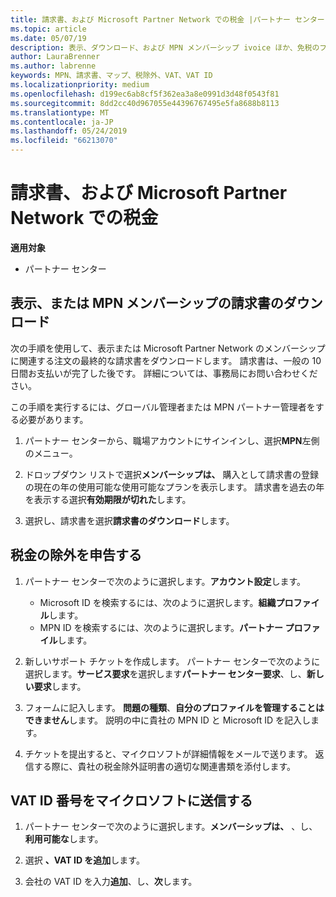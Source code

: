 ```yaml
---
title: 請求書、および Microsoft Partner Network での税金 |パートナー センター
ms.topic: article
ms.date: 05/07/19
description: 表示、ダウンロード、および MPN メンバーシップ ivoice ほか、免税のファイルを印刷および、VAT ID 番号を Microsoft に送信する方法について説明します。
author: LauraBrenner
ms.author: labrenne
keywords: MPN、請求書、マップ、税除外、VAT、VAT ID
ms.localizationpriority: medium
ms.openlocfilehash: d199ec6ab8cf5f362ea3a8e0991d3d48f0543f81
ms.sourcegitcommit: 8dd2cc40d967055e44396767495e5fa8688b8113
ms.translationtype: MT
ms.contentlocale: ja-JP
ms.lasthandoff: 05/24/2019
ms.locfileid: "66213070"
---
```

# <a name="invoices-and-taxes-in-the-microsoft-partner-network"></a>請求書、および Microsoft Partner Network での税金

**適用対象**

-  パートナー センター

## <a name="view-or-download-your-mpn-membership-invoice"></a>表示、または MPN メンバーシップの請求書のダウンロード

次の手順を使用して、表示または Microsoft Partner Network のメンバーシップに関連する注文の最終的な請求書をダウンロードします。 請求書は、一般の 10 日間お支払いが完了した後です。 詳細については、事務局にお問い合わせください。  

この手順を実行するには、グローバル管理者または MPN パートナー管理者をする必要があります。 

1.  パートナー センターから、職場アカウントにサインインし、選択**MPN**左側のメニュー。

4.  ドロップダウン リストで選択**メンバーシップは、** 購入として請求書の登録の現在の年の使用可能な使用可能なプランを表示します。 請求書を過去の年を表示する選択**有効期限が切れた**します。

6.  選択し、請求書を選択**請求書のダウンロード**します。 

## <a name="file-a-tax-exemption"></a>税金の除外を申告する

1.  パートナー センターで次のように選択します。**アカウント設定**します。
    -   Microsoft ID を検索するには、次のように選択します。**組織プロファイル**します。
    -   MPN ID を検索するには、次のように選択します。**パートナー プロファイル**します。

2.  新しいサポート チケットを作成します。 パートナー センターで次のように選択します。**サービス要求**を選択します**パートナー センター要求**、し、**新しい要求**します。

3.  フォームに記入します。 **問題の種類**、**自分のプロファイルを管理することはできません**します。 説明の中に貴社の MPN ID と Microsoft ID を記入します。

4.  チケットを提出すると、マイクロソフトが詳細情報をメールで送ります。 返信する際に、貴社の税金除外証明書の適切な関連書類を添付します。

## <a name="send-microsoft-your-vat-id-number"></a>VAT ID 番号をマイクロソフトに送信する
1.  パートナー センターで次のように選択します。**メンバーシップは、** 、し、**利用可能な**します。 

2.  選択 **、VAT ID を追加**します。 

3.  会社の VAT ID を入力**追加**、し、**次**します。 

